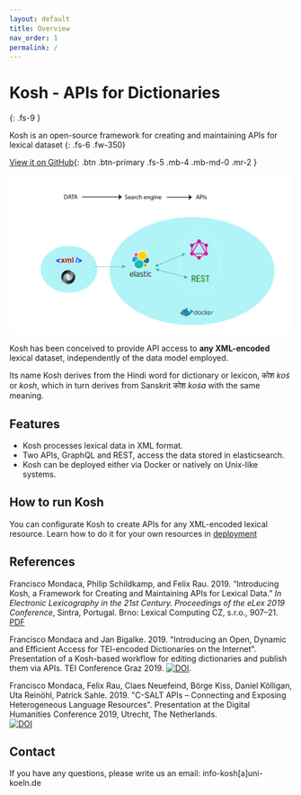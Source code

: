 ```yaml
---
layout: default
title: Overview
nav_order: 1
permalink: /
---
```

# Kosh - APIs for Dictionaries
{: .fs-9 }

Kosh is an open-source framework for creating and maintaining APIs for lexical dataset
{: .fs-6 .fw-350}


[View it on GitHub](https://github.com/cceh/kosh){: .btn .btn-primary .fs-5 .mb-4 .mb-md-0 .mr-2 }

<img src="assets/images/kosh_overview.png"/>

Kosh has been conceived to provide API access to **any XML-encoded** lexical dataset, independently of the data model employed.

Its name Kosh derives from the Hindi word for dictionary or lexicon, कोश _koś_ or _kosh_, which in turn derives from Sanskrit कोश 
_kośa_ with the same meaning. 

## Features


* Kosh processes lexical data in XML format.
* Two APIs, GraphQL and REST, access the data stored in elasticsearch.
* Kosh can be deployed either via Docker or natively on Unix-like systems.

## How to run Kosh

You can configurate Kosh to create APIs for any XML-encoded lexical resource. Learn how to do it for your own resources in [deployment](/docs/deployment.md)

## References

Francisco Mondaca, Philip Schildkamp, and Felix Rau. 2019. 
“Introducing Kosh, a Framework for Creating and Maintaining APIs for Lexical Data.” 
_In Electronic Lexicography in the 21st Century. Proceedings of the eLex 2019 Conference_, Sintra, Portugal. 
Brno: Lexical Computing CZ, s.r.o., 907–21. [PDF](https://elex.link/elex2019/wp-content/uploads/2019/09/eLex_2019_51.pdf)

Francisco Mondaca and Jan Bigalke. 2019. "Introducing an Open, Dynamic and Efficient Access for TEI-encoded Dictionaries on the Internet". 
Presentation of a Kosh-based workflow for editing dictionaries and publish them via APIs. TEI Conference Graz 2019. <a href="https://doi.org/10.5281/zenodo.3451535"><img src="https://zenodo.org/badge/DOI/10.5281/zenodo.3451535.svg" alt="DOI"></a>. 

Francisco Mondaca, Felix Rau, Claes Neuefeind, Börge Kiss, Daniel Kölligan, Uta Reinöhl, Patrick Sahle. 2019. 
"C-SALT APIs – Connecting and Exposing Heterogeneous Language Resources". 
Presentation at the Digital Humanities Conference 2019, Utrecht, The Netherlands.  
<a href="https://doi.org/10.5281/zenodo.3265782"><img src="https://zenodo.org/badge/DOI/10.5281/zenodo.3265782.svg" alt="DOI"></a>


## Contact 
If you have any questions, please write us an email: info-kosh[a]uni-koeln.de
